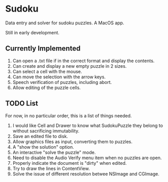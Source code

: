 # Sudoku
Data entry and solver for sudoku puzzles. A MacOS app.

Still in early development.

## Currently Implemented
1. Can open a .txt file if in the correct format and display the contents.
1. Can create and display a new empty puzzle in 2 sizes.
1. Can select a cell with the mouse.
1. Can move the selection with the arrow keys.
1. Speech verification of puzzles, including abort.
1. Allow editing of the puzzle cells.

## TODO List
For now, in no particular order, this is a list of things needed.

1. I would like Cell and Drawer to know what SudokuPuzzle they belong to without sacrificing immutability.
1. Save an edited file to disk.
1. Allow graphics files as input, converting them to puzzles.
1. A "show the solution" option.
1. An interactive "solve the puzzle" mode.
1. Need to disable the Audio Verify menu item when no puzzles are open.
1. Properly indicate the document is "dirty" when edited.
1. Try to draw the lines in ContentView.
1. Solve the issue of different resolution betwee NSImage and CGImage.
